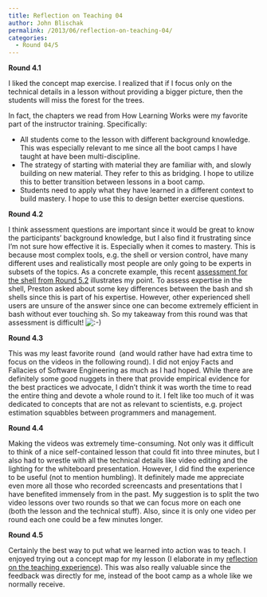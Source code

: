 ```yaml
---
title: Reflection on Teaching 04
author: John Blischak
permalink: /2013/06/reflection-on-teaching-04/
categories:
  - Round 04/5
---
```

**Round 4.1**

I liked the concept map exercise. I realized that if I focus only on the technical details in a lesson without providing a bigger picture, then the students will miss the forest for the trees.

In fact, the chapters we read from How Learning Works were my favorite part of the instructor training. Specifically:

*   All students come to the lesson with different background knowledge. This was especially relevant to me since all the boot camps I have taught at have been multi-discipline.
*   The strategy of starting with material they are familiar with, and slowly building on new material. They refer to this as bridging. I hope to utilize this to better transition between lessons in a boot camp.
*   Students need to apply what they have learned in a different context to build mastery. I hope to use this to design better exercise questions.

**Round 4.2**

I think assessment questions are important since it would be great to know the participants&#8217; background knowledge, but I also find it frustrating since I&#8217;m not sure how effective it is. Especially when it comes to mastery. This is because most complex tools, e.g. the shell or version control, have many different uses and realistically most people are only going to be experts in subsets of the topics. As a concrete example, this recent [assessment for the shell from Round 5.2][1] illustrates my point. To assess expertise in the shell, Preston asked about some key differences between the bash and sh shells since this is part of his expertise. However, other experienced shell users are unsure of the answer since one can become extremely efficient in bash without ever touching sh. So my takeaway from this round was that assessment is difficult! <img src="http://localhost:8080/wp-includes/images/smilies/icon_smile.gif" alt=":-)" class="wp-smiley" />

**Round 4.3**

This was my least favorite round  (and would rather have had extra time to focus on the videos in the following round). I did not enjoy Facts and Fallacies of Software Engineering as much as I had hoped. While there are definitely some good nuggets in there that provide empirical evidence for the best practices we advocate, I didn&#8217;t think it was worth the time to read the entire thing and devote a whole round to it. I felt like too much of it was dedicated to concepts that are not as relevant to scientists, e.g. project estimation squabbles between programmers and management.

**Round 4.4**

Making the videos was extremely time-consuming. Not only was it difficult to think of a nice self-contained lesson that could fit into three minutes, but I also had to wrestle with all the technical details like video editing and the lighting for the whiteboard presentation. However, I did find the experience to be useful (not to mention humbling). It definitely made me appreciate even more all those who recorded screencasts and presentations that I have benefited immensely from in the past. My suggestion is to split the two video lessons over two rounds so that we can focus more on each one (both the lesson and the technical stuff). Also, since it is only one video per round each one could be a few minutes longer.

**Round 4.5**

Certainly the best way to put what we learned into action was to teach. I enjoyed trying out a concept map for my lesson (I elaborate in my [reflection on the teaching experience][2]). This was also really valuable since the feedback was directly for me, instead of the boot camp as a whole like we normally receive.

 [1]: http://teaching.software-carpentry.org/2013/06/12/shell-assessment/
 [2]: http://teaching.software-carpentry.org/2013/06/12/reflection-on-my-audience-feedback/

